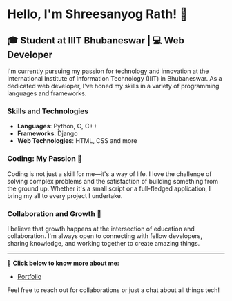 # Hello, I'm Shreesanyog Rath! 👋

## 🎓 Student at IIIT Bhubaneswar | 💻 Web Developer

I'm currently pursuing my passion for technology and innovation at the International Institute of Information Technology (IIIT) in Bhubaneswar. As a dedicated web developer, I've honed my skills in a variety of programming languages and frameworks.

### Skills and Technologies
- **Languages**: Python, C, C++
- **Frameworks**: Django
- **Web Technologies**: HTML, CSS and more

### Coding: My Passion 🚀
Coding is not just a skill for me—it's a way of life. I love the challenge of solving complex problems and the satisfaction of building something from the ground up. Whether it's a small script or a full-fledged application, I bring my all to every project I undertake.

### Collaboration and Growth 🌱
I believe that growth happens at the intersection of education and collaboration. I'm always open to connecting with fellow developers, sharing knowledge, and working together to create amazing things.

---

🔗 **Click below to know more about me:**

- <a href="https://shreesanyog.github.io/Shreesanyog_portfolio/">Portfolio</a>

Feel free to reach out for collaborations or just a chat about all things tech!


